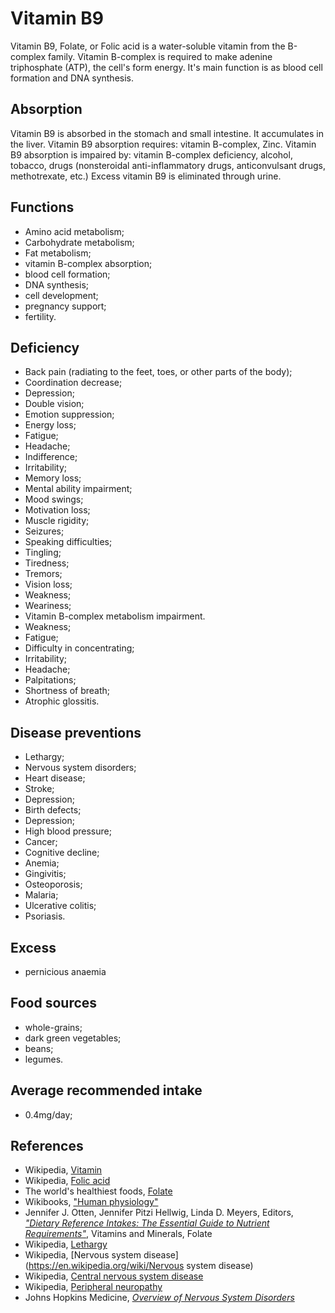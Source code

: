 # Vitamin B9
Vitamin B9, Folate, or Folic acid is a water-soluble vitamin from the B-complex family. Vitamin B-complex is required to make adenine triphosphate (ATP), 
the cell's form energy. It's main function is as blood cell formation and DNA synthesis.

## Absorption
Vitamin B9 is absorbed in the stomach and small intestine. It accumulates in the liver.
Vitamin B9 absorption requires: vitamin B-complex, Zinc.
Vitamin B9 absorption is impaired by: vitamin B-complex deficiency, alcohol, tobacco, drugs (nonsteroidal anti-inflammatory drugs, 
anticonvulsant drugs, methotrexate, etc.)
Excess vitamin B9 is eliminated through urine.

## Functions
- Amino acid metabolism;
- Carbohydrate metabolism;
- Fat metabolism;
- vitamin B-complex absorption;
- blood cell formation;
- DNA synthesis;
- cell development;
- pregnancy support;
- fertility.

## Deficiency
- Back pain (radiating to the feet, toes, or other parts of the body);
- Coordination decrease;
- Depression;
- Double vision;
- Emotion suppression;
- Energy loss;
- Fatigue;
- Headache;
- Indifference;
- Irritability;
- Memory loss;
- Mental ability impairment;
- Mood swings;
- Motivation loss;
- Muscle rigidity;
- Seizures;
- Speaking difficulties;
- Tingling;
- Tiredness;
- Tremors;
- Vision loss;
- Weakness;
- Weariness;
- Vitamin B-complex metabolism impairment.
- Weakness;
- Fatigue;
- Difficulty in concentrating;
- Irritability;
- Headache;
- Palpitations;
- Shortness of breath;
- Atrophic glossitis.


## Disease preventions
- Lethargy;
- Nervous system disorders;
- Heart disease;
- Stroke;
- Depression;
- Birth defects;
- Depression;
- High blood pressure;
- Cancer;
- Cognitive decline;
- Anemia;
- Gingivitis;
- Osteoporosis;
- Malaria;
- Ulcerative colitis;
- Psoriasis.

## Excess
- pernicious anaemia

## Food sources
- whole-grains;
- dark green vegetables;
- beans;
- legumes.

## Average recommended intake
- 0.4mg/day;

## References
- Wikipedia, [Vitamin](https://en.wikipedia.org/wiki/Vitamin)
- Wikipedia, [Folic acid](https://en.wikipedia.org/wiki/Folic_acid)
- The world's healthiest foods, [Folate](http://www.whfoods.com/genpage.php?tname=nutrient&dbid=63)
- Wikibooks, ["Human physiology"](https://en.Wikibooks.org/wiki/Human_Physiology/Nutrition#Vitamins)
- Jennifer J. Otten, Jennifer Pitzi Hellwig, Linda D. Meyers, Editors, 
[_"Dietary Reference Intakes: The Essential Guide to Nutrient Requirements"_](https://www.amazon.com/Dietary-Reference-Intakes-Essential-Requirements/dp/0309157420), Vitamins and Minerals, Folate
- Wikipedia, [Lethargy](https://en.wikipedia.org/wiki/Lethargy)
- Wikipedia, [Nervous system disease](https://en.wikipedia.org/wiki/Nervous system disease)
- Wikipedia, [Central nervous system disease](https://en.wikipedia.org/wiki/Central_nervous_system_disease)
- Wikipedia, [Peripheral neuropathy](https://en.wikipedia.org/wiki/Peripheral_neuropathy)
- Johns Hopkins Medicine, [_Overview of Nervous System Disorders_](http://www.hopkinsmedicine.org/healthlibrary/conditions/nervous_system_disorders/overview_of_nervous_system_disorders_85,P00799/)